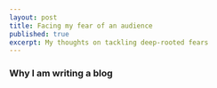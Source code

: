```yaml
---
layout: post
title: Facing my fear of an audience
published: true
excerpt: My thoughts on tackling deep-rooted fears
---
```

### Why I am writing a blog
